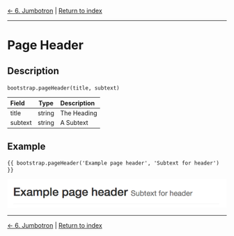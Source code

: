 [← 6. Jumbotron](./06_jumbotron.md) | [Return to index](index.md)

---

# Page Header
## Description
`bootstrap.pageHeader(title, subtext)`

| Field        | Type       | Description                                             |
|:-------------|:----------:|:--------------------------------------------------------|
| title        | string     | The Heading                                             |
| subtext      | string     | A Subtext                                               |

## Example
```twig
{{ bootstrap.pageHeader('Example page header', 'Subtext for header') }}
```
![Result](./img/page_header_example.png)

---

[← 6. Jumbotron](./06_jumbotron.md) | [Return to index](index.md)